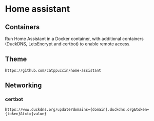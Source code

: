 # Home assistant

## Containers

Run Home Assistant in a Docker container, with additional containers (DuckDNS, LetsEncrypt and certbot) to enable remote access.

## Theme

```
https://github.com/catppuccin/home-assistant
```

## Networking

### certbot

```http
https://www.duckdns.org/update?domains={domain}.duckdns.org&token={token}&txt={value}
```
